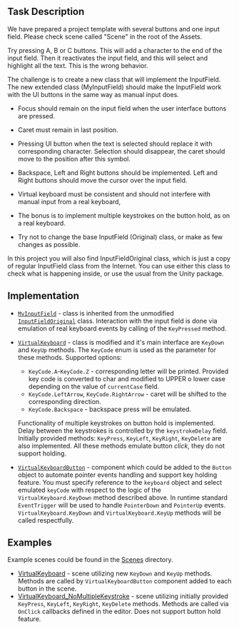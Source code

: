 ## Task Description

We have prepared a project template with several buttons and one input field.
Please check scene called "Scene" in the root of the Assets.

Try pressing A, B or C buttons. This will add a character to the end of the input field.
Then it reactivates the input field, and this will select and highlight all the text.
This is the wrong behavior.

The challenge is to create a new class that will implement the InputField.
The new extended class (MyInputField) should make the InputField work with the UI buttons in the same way as manual input does.

* Focus should remain on the input field when the user interface buttons are pressed.
* Caret must remain in last position.
* Pressing UI button when the text is selected should replace it with corresponding character.
  Selection should disappear, the caret should move to the position after this symbol.
* Backspace, Left and Right buttons should be implemented. Left and Right buttons should move the cursor over the input field.
* Virtual keyboard must be consistent and should not interfere with manual input from a real keyboard,
* The bonus is to implement multiple keystrokes on the button hold, as on a real keyboard.

* Try not to change the base InputField (Original) class, or make as few changes as possible.

In this project you will also find InputFieldOriginal class, which is just a copy of regular InputField class from the Internet.
You can use either this class to check what is happening inside, or use the usual from the Unity package.

## Implementation

* [`MyInputField`](Assets/InfoMediji/Scripts/InputField/MyInputField.cs) - class is inherited from the unmodified [`InputFieldOriginal`](Assets/InfoMediji/Scripts/InputField/InputFieldOriginal.cs) class.
  Interaction with the input field is done via emulation of real keyboard events by calling of the `KeyPressed` method.
* [`VirtualKeyboard`](Assets/InfoMediji/Scripts/InputField/VirtualKeyboard.cs) - class is modified and it's main interface are `KeyDown` and `KeyUp` methods.
  The `KeyCode` enum is used as the parameter for these methods. Supported options:
  * `KeyCode.A`-`KeyCode.Z` - corresponding letter will be printed. 
    Provided key code is converted to char and modified to UPPER o lower case depending on the value of `currentCase` field.
  * `KeyCode.LeftArrow`, `KeyCode.RightArrow` - caret will be shifted to the corresponding direction.
  * `KeyCode.Backspace` - backspace press will be emulated.
  
  Functionality of multiple keystrokes on button hold is implemented. Delay between the keystrokes is controlled by the `keystrokeDelay` field. 
  Initially provided methods: `KeyPress`, `KeyLeft`, `KeyRight`, `KeyDelete` are also implemented. All these methods emulate button _click_, they do not support holding.
* [`VirtualKeyboardButton`](Assets/InfoMediji/Scripts/InputField/VirtualKeyboardButton.cs) - component which could be added to the `Button` object to automate pointer events handling and support key holding feature.
  You must specify reference to the `keyboard` object and select emulated `keyCode` with respect to the logic of the `VirtualKeyboard.KeyDown` method described above.
  In runtime standard `EventTrigger` will be used to handle `PointerDown` and `PointerUp` events. `VirtualKeyboard.KeyDown` and `VirtualKeyboard.KeyUp` methods will be called respectfully.
  
## Examples

Example scenes could be found in the [Scenes](Assets/InfoMediji/Scenes) directory.
* [VirtualKeyboard](Assets/InfoMediji/Scenes/VirtualKeyboard.unity) - scene utilizing new `KeyDown` and `KeyUp` methods. Methods are called by `VirtualKeyboardButton` component added to each button in the scene.
* [VirtualKeyboard_NoMultipleKeystroke](Assets/InfoMediji/Scenes/VirtualKeyboard_NoMultipleKeystroke.unity) - scene utilizing initially provided `KeyPress`, `KeyLeft`, `KeyRight`, `KeyDelete` methods. Methods are called via `OnClick` callbacks defined in the editor. Does not support button hold feature.
